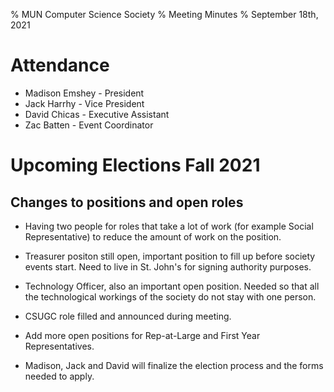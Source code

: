 % MUN Computer Science Society
% Meeting Minutes
% September 18th, 2021

# Attendance

* Madison Emshey - President
* Jack Harrhy - Vice President
* David Chicas -  Executive Assistant
* Zac Batten - Event Coordinator

# Upcoming Elections Fall 2021

## Changes to positions and open roles

* Having two people for roles that take a lot of work (for example Social Representative) to reduce the amount of work on the position.

* Treasurer positon still open, important position to fill up before society events start. Need to live in St. John's for signing authority purposes.

* Technology Officer, also an important open position. Needed so that all the technological workings of the society do not stay with one person.

* CSUGC role filled and announced during meeting.

* Add more open positions for Rep-at-Large and First Year Representatives.

* Madison, Jack and David will finalize the election process and the forms needed to apply. 
